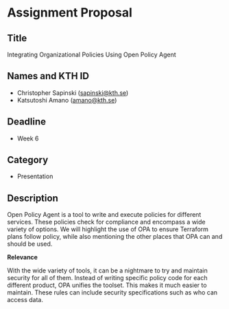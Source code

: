 # Assignment Proposal

## Title

Integrating Organizational Policies Using Open Policy Agent

## Names and KTH ID
  - Christopher Sapinski (sapinski@kth.se)
  - Katsutoshi Amano (amano@kth.se)

## Deadline

- Week 6

## Category

- Presentation

## Description

Open Policy Agent is a tool to write and execute policies for different services. These policies check for compliance and encompass a wide variety of options. 
We will highlight the use of OPA to ensure Terraform plans follow policy, while also mentioning the other places that OPA can and should be used. 

**Relevance**

With the wide variety of tools, it can be a nightmare to try and maintain security for all of them. Instead of writing specific policy code for each different product, OPA unifies the toolset. 
This makes it much easier to maintain. These rules can include security specifications such as who can access data. 
